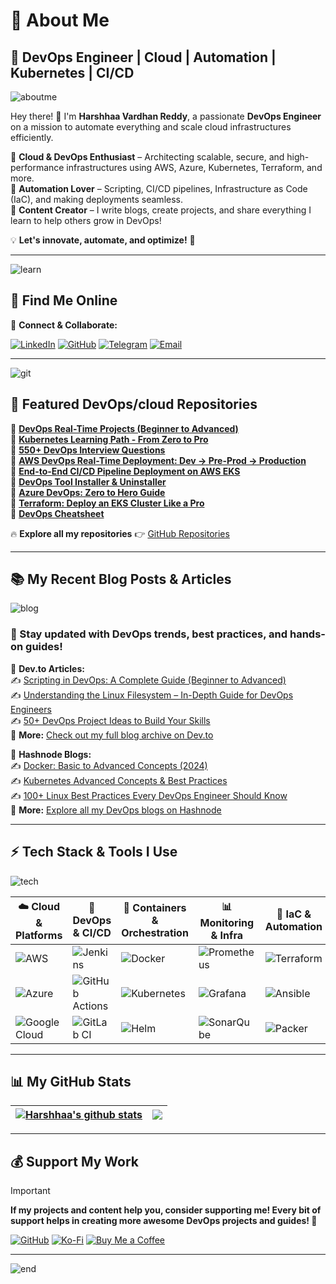 # **🚀 About Me**  

## 🚀 **DevOps Engineer | Cloud | Automation | Kubernetes | CI/CD**

![aboutme](https://imgur.com/CvgYNnv.png)

Hey there! 👋 I'm **Harshhaa Vardhan Reddy**, a passionate **DevOps Engineer** on a mission to automate everything and scale cloud infrastructures efficiently.  

🔹 **Cloud & DevOps Enthusiast** – Architecting scalable, secure, and high-performance infrastructures using AWS, Azure, Kubernetes, Terraform, and more.  
🔹 **Automation Lover** – Scripting, CI/CD pipelines, Infrastructure as Code (IaC), and making deployments seamless.  
🔹 **Content Creator** – I write blogs, create projects, and share everything I learn to help others grow in DevOps!  

💡 **Let's innovate, automate, and optimize!** 🚀

---

![learn](https://imgur.com/DY2IoaL.png)

## 🌟 **Find Me Online**  

📌 **Connect & Collaborate:**

[![LinkedIn](https://img.shields.io/badge/LinkedIn-%230077B5.svg?style=for-the-badge&logo=linkedin&logoColor=white)](https://linkedin.com/in/harshhaa-vardhan-reddy) [![GitHub](https://img.shields.io/badge/GitHub-181717?style=for-the-badge&logo=github&logoColor=white)](https://github.com/NotHarshhaa) [![Telegram](https://img.shields.io/badge/Telegram-26A5E4?style=for-the-badge&logo=telegram&logoColor=white)](https://t.me/prodevopsguy) [![Email](https://img.shields.io/badge/Email-D14836?style=for-the-badge&logo=gmail&logoColor=white)](mailto:harshhaa03@gmail.com)  

---

![git](https://imgur.com/TCiZWsZ.png)

## 📂 **Featured DevOps/cloud Repositories**

🔹 **[DevOps Real-Time Projects (Beginner to Advanced)](https://github.com/NotHarshhaa/DevOps-Projects.git)**  
🔹 **[Kubernetes Learning Path - From Zero to Pro](https://github.com/NotHarshhaa/kubernetes-learning-path.git)**  
🔹 **[550+ DevOps Interview Questions](https://github.com/NotHarshhaa/DevOps-Interview-Questions)**  
🔹 **[AWS DevOps Real-Time Deployment: Dev → Pre-Prod → Production](https://github.com/NotHarshhaa/AWS-DevOps-Real-Time-Deployment)**  
🔹 **[End-to-End CI/CD Pipeline Deployment on AWS EKS](https://github.com/NotHarshhaa/CI-CD_EKS-GitHub_Actions.git)**  
🔹 **[DevOps Tool Installer & Uninstaller](https://github.com/NotHarshhaa/DevOps-Tool-Installer)**  
🔹 **[Azure DevOps: Zero to Hero Guide](https://github.com/NotHarshhaa/azure-all_in_one.git)**  
🔹 **[Terraform: Deploy an EKS Cluster Like a Pro](https://github.com/NotHarshhaa/eks-cluster-terraform.git)**  
🔹 **[DevOps Cheatsheet](https://github.com/NotHarshhaa/devops-cheatsheet)**  

🔥 **Explore all my repositories** 👉 [GitHub Repositories](https://github.com/NotHarshhaa?tab=repositories)

---

## 📚 **My Recent Blog Posts & Articles**

![blog](https://imgur.com/fja3q42.png)

### 📌 Stay updated with DevOps trends, best practices, and hands-on guides!

📌 **Dev.to Articles:**  
✍️ [Scripting in DevOps: A Complete Guide (Beginner to Advanced)](https://dev.to/prodevopsguytech/scripting-in-devops-a-complete-guide-from-beginner-to-advanced-noa)  
✍️ [Understanding the Linux Filesystem – In-Depth Guide for DevOps Engineers](https://dev.to/prodevopsguytech/understanding-the-linux-filesystem-an-in-depth-guide-for-devops-engineers-ona)  
✍️ [50+ DevOps Project Ideas to Build Your Skills](https://dev.to/prodevopsguytech/50-devops-project-ideas-to-build-your-skills-from-beginner-to-advanced-3e07)  
🔗 **More:** [Check out my full blog archive on Dev.to](https://dev.to/notharshhaa)  

📌 **Hashnode Blogs:**  
✍️ [Docker: Basic to Advanced Concepts (2024)](https://blog.prodevopsguy.xyz/docker-basic-to-advanced-concepts-2024)  
✍️ [Kubernetes Advanced Concepts & Best Practices](https://blog.prodevopsguy.xyz/kubernetes-advanced-concepts-and-best-practices)  
✍️ [100+ Linux Best Practices Every DevOps Engineer Should Know](https://blog.prodevopsguy.xyz/100-linux-best-practices-by-prodevopsguy-tech)  
🔗 **More:** [Explore all my DevOps blogs on Hashnode](https://hashnode.com/@prodevopsguy)  

---

## ⚡ **Tech Stack & Tools I Use**  

![tech](https://imgur.com/RknLHXQ.png)

| ☁️ Cloud & Platforms | 🔧 DevOps & CI/CD | 🐳 Containers & Orchestration | 📊 Monitoring & Infra | 🚀 IaC & Automation |
|----------------|----------------|----------------|----------------|----------------|
| ![AWS](https://img.shields.io/badge/AWS-%23FF9900.svg?style=for-the-badge&logo=amazon-aws&logoColor=white) | ![Jenkins](https://img.shields.io/badge/Jenkins-%232C5263.svg?style=for-the-badge&logo=jenkins&logoColor=white) | ![Docker](https://img.shields.io/badge/Docker-%230db7ed.svg?style=for-the-badge&logo=docker&logoColor=white) | ![Prometheus](https://img.shields.io/badge/Prometheus-E6522C?style=for-the-badge&logo=Prometheus&logoColor=white) | ![Terraform](https://img.shields.io/badge/Terraform-%235835CC.svg?style=for-the-badge&logo=terraform&logoColor=white) |
| ![Azure](https://img.shields.io/badge/Azure-%230072C6.svg?style=for-the-badge&logo=microsoftazure&logoColor=white) | ![GitHub Actions](https://img.shields.io/badge/GitHub%20Actions-%232671E5.svg?style=for-the-badge&logo=githubactions&logoColor=white) | ![Kubernetes](https://img.shields.io/badge/Kubernetes-%23326ce5.svg?style=for-the-badge&logo=kubernetes&logoColor=white) | ![Grafana](https://img.shields.io/badge/Grafana-%23F46800.svg?style=for-the-badge&logo=grafana&logoColor=white) | ![Ansible](https://img.shields.io/badge/Ansible-%231A1918.svg?style=for-the-badge&logo=ansible&logoColor=white) |
| ![Google Cloud](https://img.shields.io/badge/GoogleCloud-%234285F4.svg?style=for-the-badge&logo=google-cloud&logoColor=white) | ![GitLab CI](https://img.shields.io/badge/GitLab%20CI-%23181717.svg?style=for-the-badge&logo=gitlab&logoColor=white) | ![Helm](https://img.shields.io/badge/Helm-%232C5263.svg?style=for-the-badge&logo=helm&logoColor=white) | ![SonarQube](https://img.shields.io/badge/SonarQube-%23000000.svg?style=for-the-badge&logo=sonarqube&logoColor=4E9BCD) | ![Packer](https://img.shields.io/badge/Packer-%23326ce5.svg?style=for-the-badge&logo=packer&logoColor=white) |

---

## **📊 My GitHub Stats**  

| <a href="https://github.com/NotHarshhaa/DevOps-Projects"><img align="center" src="https://github-readme-stats.vercel.app/api?username=NotHarshhaa&show_icons=true&include_all_commits=true&theme=buefy&hide_border=true" alt="Harshhaa's github stats" /></a> | <a href="https://github.com/NotHarshhaa/DevOps-Projects"><img align="center" src="https://github-readme-stats.vercel.app/api/top-langs/?username=NotHarshhaa&layout=compact&theme=buefy&hide_border=true" /></a> |
| ------------- | ------------- |

---

## 💰 **Support My Work**

> [!IMPORTANT]
>
> **If my projects and content help you, consider supporting me! Every bit of support helps in creating more awesome DevOps projects and guides! 💖**
>
> [![GitHub](https://img.shields.io/badge/GitHub-NotHarshhaa-181717?style=for-the-badge&logo=github)](https://github.com/NotHarshhaa)  [![Ko-Fi](https://img.shields.io/badge/Ko--Fi-harshhaareddy-FF5E5B?style=for-the-badge&logo=kofi&logoColor=white)](https://ko-fi.com/harshhaareddy)  [![Buy Me a Coffee](https://img.shields.io/badge/Buy%20Me%20a%20Coffee-harshhaareddy-FFDD00?style=for-the-badge&logo=buy-me-a-coffee&logoColor=black)](https://www.buymeacoffee.com/harshhaareddy)

---

![end](https://imgur.com/meVJnmd.png)
